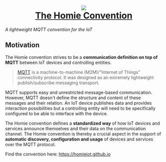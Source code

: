<h1 align="center"><a href="https://homieiot.github.io"><img src="https://raw.githubusercontent.com/homieiot/convention-website/master/static/img/banner.png"><br>The Homie Convention</a></h1>
<i align="center">A lightweight MQTT convention for the IoT</i>

## Motivation

The Homie convention strives to be a **communication definition on top of MQTT** between IoT devices and controlling entities.

> [MQTT](http://mqtt.org) is a machine-to-machine (M2M)/"Internet of Things" connectivity protocol.
> It was designed as an extremely lightweight publish/subscribe messaging transport.

MQTT supports easy and unrestricted message-based communication.
However, MQTT doesn't define the structure and content of these messages and their relation.
An IoT device publishes data and provides interaction possibilities but a controlling entity will need to be specifically configured to be able to interface with the device.

The Homie convention defines a **standardized way** of how IoT devices and services announce themselves and their data on the communication channel.
The Homie convention is thereby a crucial aspect in the support of **automatic discovery, configuration and usage** of devices and services over the MQTT protocol.

Find the convention here: https://homieiot.github.io
